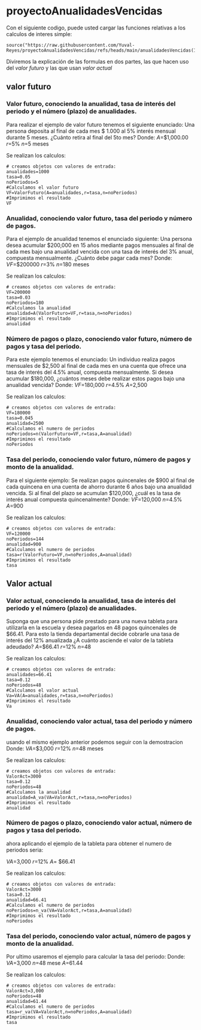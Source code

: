# proyectoAnualidadesVencidas
Con el siguiente codigo, puede usted cargar las funciones relativas a los calculos de interes simple:
```(r)
source("https://raw.githubusercontent.com/Yuval-Reyes/proyectoAnualidadesVencidas/refs/heads/main/anualidadesVencidas(1).R")
```
Diviremos la explicación de las formulas en dos partes, las que hacen uso del *valor futuro* y las que usan *valor actual*
## valor futuro
### Valor futuro, conociendo la anualidad, tasa de interés del periodo y el número (plazo) de anualidades.
Para realizar el ejemplo de valor futuro tenemos el siguiente enunciado:
Una persona deposita al final de cada mes $ 1.000 al 5% interés mensual durante 5 meses. ¿Cuánto retira al final del 5to mes?
Donde:
$A$=$1,000.00
$r$=5%
$n$=5 meses

Se realizan los calculos:
```(r)
# creamos objetos con valores de entrada:
anualidades=1000
tasa=0.05
noPeriodos=5
#Calculamos el valor futuro
VF=ValorFuturo(A=anualidades,r=tasa,n=noPeriodos)
#Imprimimos el resultado
VF
```
### Anualidad, conociendo valor futuro, tasa del periodo y número de pagos.
Para el ejemplo de anualidad tenemos el enunciado siguiente:
Una persona desea acumular $200,000 en 15 años mediante pagos mensuales al final de cada mes bajo una anualidad vencida con una tasa de interés del 3% anual, compuesta mensualmente. ¿Cuánto debe pagar cada mes?
Donde:
$VF$=$200000
$r$=3%
$n$=180 meses

Se realizan los calculos:
```(r)
# creamos objetos con valores de entrada:
VF=200000
tasa=0.03
noPeriodos=180
#Calculamos la anualidad
anualidad=A(ValorFuturo=VF,r=tasa,n=noPeriodos)
#Imprimimos el resultado
anualidad
```
### Número de pagos o plazo, conociendo valor futuro, número de pagos y tasa del periodo.
Para este ejemplo tenemos el enunciado:
Un individuo realiza pagos mensuales de $2,500 al final de cada mes en una cuenta que ofrece una tasa de interés del 4.5% anual, compuesta mensualmente. Si desea acumular $180,000, ¿cuántos meses debe realizar estos pagos bajo una anualidad vencida?
Donde:
$VF$=180,000
$r$=4.5%
$A$=2,500

Se realizan los calculos:
```(r)
# creamos objetos con valores de entrada:
VF=180000
tasa=0.045
anualidad=2500
#Calculamos el numero de periodos
noPeriodos=n(ValorFuturo=VF,r=tasa,A=anualidad)
#Imprimimos el resultado
noPeriodos
```
### Tasa del periodo, conociendo valor futuro, número de pagos y monto de la anualidad.
Para el siguiente ejemplo:
Se realizan pagos quincenales de $900 al final de cada quincena en una cuenta de ahorro durante 6 años bajo una anualidad vencida. Si al final del plazo se acumulan $120,000, ¿cuál es la tasa de interés anual compuesta quincenalmente?
Donde:
$VF$=120,000
$n$=4.5%
$A$=900

Se realizan los calculos:
```(r)
# creamos objetos con valores de entrada:
VF=120000
noPeriodos=144
anualidad=900
#Calculamos el numero de periodos
tasa=r(ValorFuturo=VF,n=noPeriodos,A=anualidad)
#Imprimimos el resultado
tasa
```
## Valor actual

### Valor actual, conociendo la anualidad, tasa de interés del periodo y el número (plazo) de anualidades.
Suponga que una persona pide prestado para una nueva tableta para utilizarla en la escuela y desea pagarlos en 48 pagos quincenales de $66.41. Para esto la tienda departamental decide cobrarle una tasa de interés del 12% anualizada ¿A cuánto asciende el valor de la tableta adeudado?
$A$=$66.41
$r$=12%
$n$=48

Se realizan los calculos:
```(r)
# creamos objetos con valores de entrada:
anualidades=66.41
tasa=0.12
noPeriodos=48
#Calculamos el valor actual
Va=VA(A=anualidades,r=tasa,n=noPeriodos)
#Imprimimos el resultado
Va
```
### Anualidad, conociendo valor actual, tasa del periodo y número de pagos.
usando el mismo ejemplo anterior podemos seguir con la demostracion
Donde:
$VA$=$3,000
$r$=12%
$n$=48 meses

Se realizan los calculos:
```(r)
# creamos objetos con valores de entrada:
ValorAct=3000
tasa=0.12
noPeriodos=48
#Calculamos la anualidad
anualidad=A_va(VA=ValorAct,r=tasa,n=noPeriodos)
#Imprimimos el resultado
anualidad
```
### Número de pagos o plazo, conociendo valor actual, número de pagos y tasa del periodo.
ahora aplicando el ejemplo de la tableta para obtener el numero de periodos seria:

$VA$=3,000
$r$=12%
$A$= $66.41

Se realizan los calculos:
```(r)
# creamos objetos con valores de entrada:
ValorAct=3000
tasa=0.12
anualidad=66.41
#Calculamos el numero de periodos
noPeriodos=n_va(VA=ValorAct,r=tasa,A=anualidad)
#Imprimimos el resultado
noPeriodos
```
### Tasa del periodo, conociendo valor actual, número de pagos y monto de la anualidad.
Por ultimo usaremos el ejemplo para calcular la tasa del periodo:
Donde:
$VA$=3,000
$n$=48 mese
$A$=61.44

Se realizan los calculos:
```(r)
# creamos objetos con valores de entrada:
ValorAct=3,000
noPeriodos=48
anualidad=61.44
#Calculamos el numero de periodos
tasa=r_va(VA=ValorAct,n=noPeriodos,A=anualidad)
#Imprimimos el resultado
tasa
```
